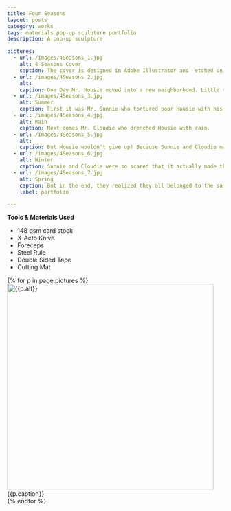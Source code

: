 ```yaml
---
title: Four Seasons
layout: posts
category: works
tags: materials pop-up sculpture portfolio
description: A pop-up sculpture

pictures: 
  - url: /images/4Seasons_1.jpg
    alt: 4 Seasons Cover
    caption: The cover is designed in Adobe Illustrator and  etched on 1/4 inch MDF using Epilog Mini 50 Watt Laser Cutter
  - url: /images/4Seasons_2.jpg
    alt: 
    caption: One Day Mr. Housie moved into a new neighborhood. Little did he know that it is a REAL mean place.
  - url: /images/4Seasons_3.jpg
    alt: Summer 
    caption: First it was Mr. Sunnie who tortured poor Housie with his bright lights.
  - url: /images/4Seasons_4.jpg
    alt: Rain
    caption: Next comes Mr. Cloudie who drenched Housie with rain.
  - url: /images/4Seasons_5.jpg
    alt: 
    caption: But Housie wouldn't give up! Because Sunnie and Cloudie made RAIN'BOW's.
  - url: /images/4Seasons_6.jpg
    alt: Winter
    caption: Sunnie and Cloudie were so scared that it actually made them fall sick.  
  - url: /images/4Seasons_7.jpg
  	alt: Spring
  	caption: But in the end, they realized they all belonged to the same neighborhood and could be FRIENDS FOREVER
  	label: portfolio

---
```


**Tools & Materials Used**

* 148 gsm card stock
* X-Acto Knive
* Foreceps
* Steel Rule
* Double Sided Tape
* Cutting Mat

{% for p in page.pictures %}
 <img style="width:480px; height: auto" src="{{site.assetURL}}{{p.url}}" title="{{p.alt}}" alt="{{p.alt}}"/>
 <span style="display:block">{{p.caption}}</span>
{% endfor %}

